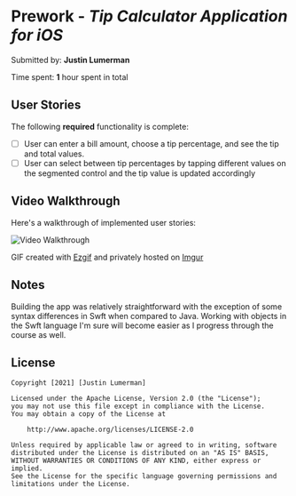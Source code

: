 # Prework - *Tip Calculator Application for iOS*

Submitted by: **Justin Lumerman**

Time spent: **1** hour spent in total

## User Stories

The following **required** functionality is complete:

* [ ] User can enter a bill amount, choose a tip percentage, and see the tip and total values.
* [ ] User can select between tip percentages by tapping different values on the segmented control and the tip value is updated accordingly

## Video Walkthrough

Here's a walkthrough of implemented user stories:

<img src='https://imgur.com/a/LSMakle' title='Video Walkthrough' width='' alt='Video Walkthrough' />

GIF created with [Ezgif](https://ezgif.com/video-to-gif) and privately hosted on [Imgur](https://imgur.com/)

## Notes

Building the app was relatively straightforward with the exception of some syntax differences in Swft when compared to Java. Working with objects in the Swft language I'm sure will become easier as I progress through the course as well.

## License

    Copyright [2021] [Justin Lumerman]

    Licensed under the Apache License, Version 2.0 (the "License");
    you may not use this file except in compliance with the License.
    You may obtain a copy of the License at

        http://www.apache.org/licenses/LICENSE-2.0

    Unless required by applicable law or agreed to in writing, software
    distributed under the License is distributed on an "AS IS" BASIS,
    WITHOUT WARRANTIES OR CONDITIONS OF ANY KIND, either express or implied.
    See the License for the specific language governing permissions and
    limitations under the License.
